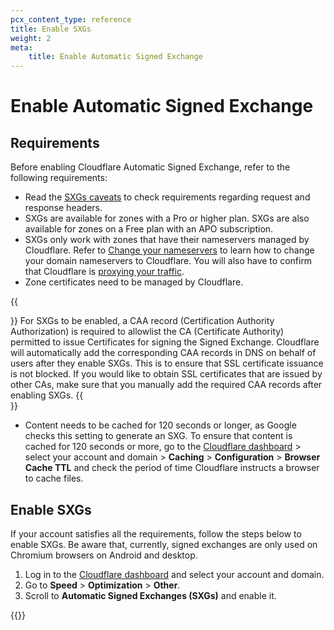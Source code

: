 ```yaml
---
pcx_content_type: reference
title: Enable SXGs
weight: 2
meta:
    title: Enable Automatic Signed Exchange
---
```


# Enable Automatic Signed Exchange

## Requirements

Before enabling Cloudflare Automatic Signed Exchange, refer to the following requirements:

* Read the [SXGs caveats](/speed/optimization/other/signed-exchanges/signed-exchanges-caveats/) to check requirements regarding request and response headers.
* SXGs are available for zones with a Pro or higher plan. SXGs are also available for zones on a Free plan with an APO subscription.
* SXGs only work with zones that have their nameservers managed by Cloudflare. Refer to [Change your nameservers](/dns/zone-setups/full-setup/setup/) to learn how to change your domain nameservers to Cloudflare. You will also have to confirm that Cloudflare is [proxying your traffic](/dns/manage-dns-records/reference/proxied-dns-records/).
* Zone certificates need to be managed by Cloudflare.

{{<Aside type="note">}}
For SXGs to be enabled, a CAA record (Certification Authority Authorization) is required to allowlist the CA (Certificate Authority) permitted to issue Certificates for signing the Signed Exchange. Cloudflare will automatically add the corresponding CAA records in DNS on behalf of users after they enable SXGs. This is to ensure that SSL certificate issuance is not blocked. If you would like to obtain SSL certificates that are issued by other CAs, make sure that you manually add the required CAA records after enabling SXGs.
{{</Aside>}}

* Content needs to be cached for 120 seconds or longer, as Google checks this setting to generate an SXG. To ensure that content is cached for 120 seconds or more, go to the [Cloudflare dashboard](https://dash.Khulnasoft.com/) > select your account and domain > **Caching** > **Configuration** > **Browser Cache TTL** and check the period of time Cloudflare instructs a browser to cache files.

## Enable SXGs

If your account satisfies all the requirements, follow the steps below to enable SXGs. Be aware that, currently, signed exchanges are only used on Chromium browsers on Android and desktop.

1. Log in to the [Cloudflare dashboard](https://dash.Khulnasoft.com/) and select your account and domain.
2. Go to **Speed** > **Optimization** > **Other**.
3. Scroll to **Automatic Signed Exchanges (SXGs)** and enable it.

{{<render file="_configuration-rule-promotion.md" productFolder="rules">}}